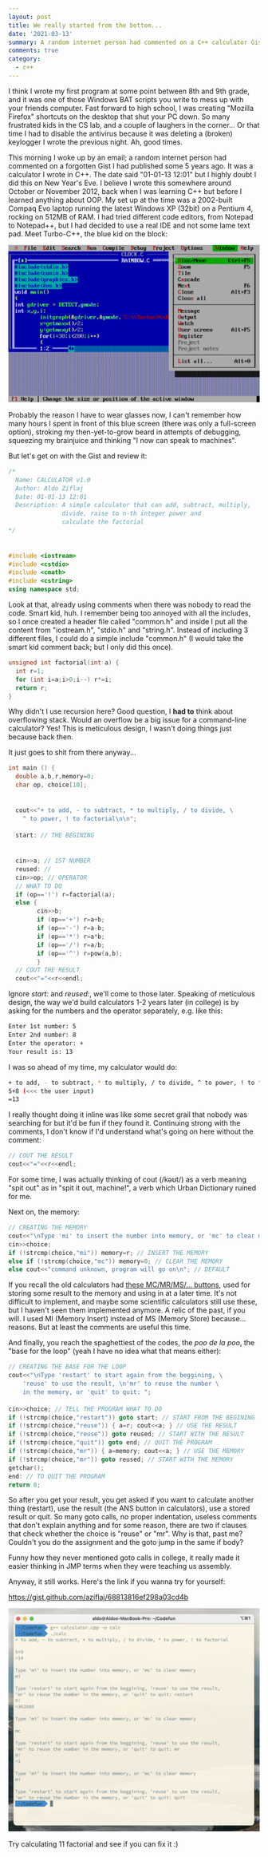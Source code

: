 ```yaml
---
layout: post
title: We really started from the bottom...
date: '2021-03-13'
summary: A random internet person had commented on a C++ calculator Gist I had published around 5 years ago and the memories cued in
comments: true
category:
  - c++
---
```


I think I wrote my first program at some point between 8th and 9th grade, and it was one of those Windows BAT scripts you write to mess up with your friends computer. Fast forward to high school, I was creating "Mozilla Firefox" shortcuts on the desktop that shut your PC down. So many frustrated kids in the CS lab, and a couple of laughers in the corner... Or that time I had to disable the antivirus because it was deleting a (broken) keylogger I wrote the previous night. Ah, good times.

This morning I woke up by an email; a random internet person had commented on a forgotten Gist I had published some 5 years ago. It was a calculator I wrote in C++. The date said "01-01-13 12:01" but I highly doubt I did this on New Year's Eve. I believe I wrote this somewhere around October or November 2012, back when I was learning C++ but before I learned anything about OOP. My set up at the time was a 2002-built Compaq Evo laptop running the latest Windows XP (32bit) on a Pentium 4, rocking on 512MB of RAM. I had tried different code editors, from Notepad to Notepad++, but I had decided to use a real IDE and not some lame text pad. Meet Turbo-C++, the blue kid on the block:

![blue-dabade-dabada](https://github.com/aziflaj/aziflaj.github.io/blob/main/assets/images/20210313/turboc.png?raw=true)

Probably the reason I have to wear glasses now, I can't remember how many hours I spent in front of this blue screen (there was only a full-screen option), stroking my then-yet-to-grow beard in attempts of debugging, squeezing my brainjuice and thinking "I now can speak to machines".

But let's get on with the Gist and review it:

```cpp
/*
  Name: CALCULATOR v1.0
  Author: Aldo Ziflaj
  Date: 01-01-13 12:01
  Description: A simple calculator that can add, subtract, multiply,
               divide, raise to n-th integer power and
               calculate the factorial
*/


#include <iostream>
#include <cstdio>
#include <cmath>
#include <cstring>
using namespace std;
```

Look at that, already using comments when there was nobody to read the code. Smart kid, huh. I remember being too annoyed with all the includes, so I once created a header file called "common.h" and inside I put all the content from "iostream.h", "stdio.h" and "string.h". Instead of including 3 different files, I could do a simple include "common.h" (I would take the smart kid comment back; but I only did this once).

```cpp
unsigned int factorial(int a) {
  int r=1;
  for (int i=a;i>0;i--) r*=i;
  return r;
}
```

Why didn't I use recursion here? Good question, I **had to** think about overflowing stack. Would an overflow be a big issue for a command-line calculator? Yes! This is meticulous design, I wasn't doing things just because back then.

It just goes to shit from there anyway...

```cpp
int main () {
  double a,b,r,memory=0;
  char op, choice[10];


  cout<<"+ to add, - to subtract, * to multiply, / to divide, \
	^ to power, ! to factorial\n\n";

  start: // THE BEGINING


  cin>>a; // 1ST NUMBER
  reused: //
  cin>>op; // OPERATOR
  // WHAT TO DO
  if (op=='!') r=factorial(a);
  else {
        cin>>b;
        if (op=='+') r=a+b;
    	if (op=='-') r=a-b;
	    if (op=='*') r=a*b;
    	if (op=='/') r=a/b;
	    if (op=='^') r=pow(a,b);
	    }
  // COUT THE RESULT
  cout<<"="<<r<<endl;

```

Ignore _start:_ and _reused:_, we'll come to those later. Speaking of meticulous design, the way we'd build calculators 1-2 years later (in college) is by asking for the numbers and the operator separately, e.g. like this:

```bash
Enter 1st number: 5
Enter 2nd number: 8
Enter the operator: +
Your result is: 13
```

I was so ahead of my time, my calculator would do:

```bash
+ to add, - to subtract, * to multiply, / to divide, ^ to power, ! to factorial
5+8 (<<< the user input)
=13
```

I really thought doing it inline was like some secret grail that nobody was searching for but it'd be fun if they found it. Continuing strong with the comments, I don't know if I'd understand what's going on here without the comment:

```cpp
// COUT THE RESULT
cout<<"="<<r<<endl;
```

For some time, I was actually thinking of cout (/kəʊt/) as a verb meaning "spit out" as in "spit it out, machine!", a verb which Urban Dictionary ruined for me.

Next on, the memory:

```cpp
// CREATING THE MEMORY
cout<<"\nType 'mi' to insert the number into memory, or 'mc' to clear memory\n";
cin>>choice;
if (!strcmp(choice,"mi")) memory=r; // INSERT THE MEMORY
else if (!strcmp(choice,"mc")) memory=0; // CLEAR THE MEMORY
else cout<<"command unknown, program will go on\n"; // DEFAULT
```

If you recall the old calculators had [these MC/MR/MS/... buttons](https://www.quora.com/What-do-MC-MR-MS-M+-and-M-in-calculators-do), used for storing some result to the memory and using in at a later time. It's not difficult to implement, and maybe some scientific calculators still use these, but I haven't seen them implemented anymore. A relic of the past, if you will. I used MI (Memory Insert) instead of MS (Memory Store) because... reasons. But at least the comments are useful this time.

And finally, you reach the spaghettiest of the codes, the _poo de la poo_, the "base for the loop" (yeah I have no idea what that means either):

```cpp
// CREATING THE BASE FOR THE LOOP
cout<<"\nType 'restart' to start again from the beggining, \
	'reuse' to use the result, \n'mr' to reuse the number \
	in the memory, or 'quit' to quit: ";

cin>>choice; // TELL THE PROGRAM WHAT TO DO
if (!strcmp(choice,"restart")) goto start; // START FROM THE BEGINING
if (!strcmp(choice,"reuse")) { a=r; cout<<a; } // USE THE RESULT
if (!strcmp(choice,"reuse")) goto reused; // START WITH THE RESULT
if (!strcmp(choice,"quit")) goto end; // QUIT THE PROGRAM
if (!strcmp(choice,"mr")) { a=memory; cout<<a; } // USE THE MEMORY
if (!strcmp(choice,"mr")) goto reused; // START WITH THE MEMORY
getchar();
end: // TO QUIT THE PROGRAM
return 0;
```

So after you get your result, you get asked if you want to calculate another thing (restart), use the result (the ANS button in calculators), use a stored result or quit. So many goto calls, no proper indentation, useless comments that don't explain anything and for some reason, there are two if clauses that check whether the choice is "reuse" or "mr". Why is that, past me? Couldn't you do the assignment and the goto jump in the same if body?

Funny how they never mentioned goto calls in college, it really made it easier thinking in JMP terms when they were teaching us assembly.

Anyway, it still works. Here's the link if you wanna try for yourself:

https://gist.github.com/aziflaj/68813816ef298a03cd4b

![white-iterm-dont-care](https://github.com/aziflaj/aziflaj.github.io/blob/main/assets/images/20210313/output.png?raw=true)

Try calculating 11 factorial and see if you can fix it :)
